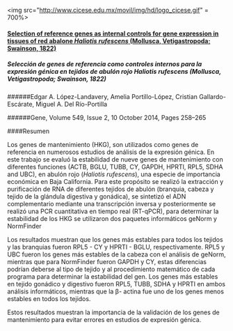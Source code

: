 <img src="http://www.cicese.edu.mx/movil/img/hd/logo_cicese.gif" = 700%>



#### [Selection of reference genes as internal controls for gene expression in tissues of red abalone *Haliotis rufescens* (Mollusca, Vetigastropoda; Swainson, 1822)](http://ac.els-cdn.com/S0378111914008993/1-s2.0-S0378111914008993-main.pdf?_tid=db5328e4-42df-11e6-a882-00000aab0f27&acdnat=1467744170_d2b4143ba27b0245936645c2432459e9)


##### Selección de genes de referencia como controles internos para la expresión génica en tejidos de abulón rojo *Haliotis rufescens* (Mollusca, Vetigastropoda; Swainson, 1822)

######Edgar A. López-Landavery, Amelia Portillo-López, Cristian Gallardo-Escárate, Miguel A. Del Río-Portilla

######Gene, Volume 549, Issue 2, 10 October 2014, Pages 258–265

####Resumen

Los genes de mantenimiento (HKG), son utilizados como genes de referencia en numerosos estudios de análisis de la expresión génica. En este trabajo se evaluó la estabilidad de nueve genes de mantenimiento con diferentes funciones (ACTB, BGLU, TUBB, CY, GAPDH, HPRTI, RPL5, SDHA and UBC), en abulón rojo (*Haliotis rufescens*), una especie de importancia económica en Baja California. Para este propósito se realizó la extracción y purificación de RNA de diferentes tejidos de abulón (branquia, cabeza y tejido de la glándula digestiva y gonádica), se sintetizó el ADN complementario mediante una transcripción inversa y posteriormente se realizó una PCR cuantitativa en tiempo real (RT-qPCR), para determinar la estabilidad de los HKG se utilizaron dos paquetes informáticos geNorm y NormFinder

Los resultados muestran que los genes más estables para todos los tejidos y las branquias fueron RPL5 - CY y HPRTI - BGLU, respectivamente. RPL5 y UBC fueron los genes más estables de la cabeza con el análisis de geNorm, mientras que para NormFinder fueron GAPDH y CY, estas diferencias podrían deberse al tipo de tejido y al procedimiento matemático de cada programa para determinar la estabilidad del gen. Los genes más estables en tejido gonádico y digestivo fueron RPL5, TUBB, SDHA y HPRTI en ambos análisis informáticos, mientras que la β- actina fue uno de los genes menos estables en todos los tejidos.

Estos resultados muestran la importancia de la validación de los genes de mantenimiento para evitar errores en estudios de expresión génica.


